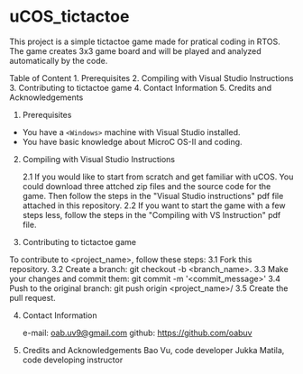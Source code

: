 # uCOS_tictactoe
This project is a simple tictactoe game made for pratical coding in RTOS.
The game creates 3x3 game board and will be played and analyzed automatically by the code.

Table of Content
	1. Prerequisites
	2. Compiling with Visual Studio Instructions
	3. Contributing to tictactoe game
	4. Contact Information
	5. Credits and Acknowledgements
	
1. Prerequisites

* You have a `<Windows>` machine with Visual Studio installed.
* You have basic knowledge about MicroC OS-II and coding.

2. Compiling with Visual Studio Instructions

	2.1 If you would like to start from scratch and get familiar with uCOS. You could download three attched zip files and the source code for the game. Then follow the steps in the "Visual Studio instructions" pdf file attached in this repository.
	2.2 If you want to start the game with a few steps less, follow the steps in the "Compiling with VS Instruction" pdf file.

3. Contributing to tictactoe game

To contribute to <project_name>, follow these steps:
    	3.1 Fork this repository.
    	3.2 Create a branch: git checkout -b <branch_name>.
    	3.3 Make your changes and commit them: git commit -m '<commit_message>'
    	3.4 Push to the original branch: git push origin <project_name>/<location>
    	3.5 Create the pull request.

4. Contact Information

	e-mail:	oab.uv9@gmail.com
	github:	https://github.com/oabuv
	
5. Credits and Acknowledgements
	Bao Vu, code developer
	Jukka Matila, code developing instructor
